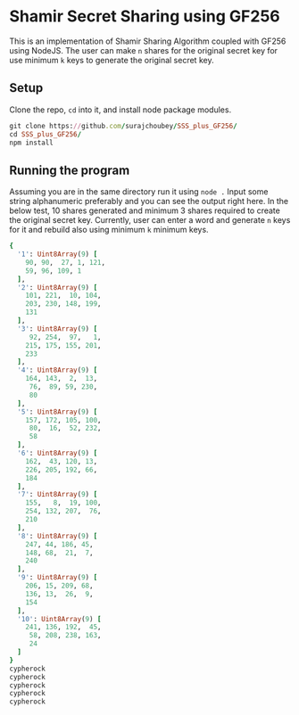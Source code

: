 # Shamir Secret Sharing using GF256

This is an implementation of Shamir Sharing Algorithm coupled with GF256 using NodeJS.
The user can make `n` shares for the original secret key for use minimum `k` keys to generate the original secret key.

## Setup
Clone the repo, `cd` into it, and install node package modules.

```ruby
git clone https://github.com/surajchoubey/SSS_plus_GF256/
cd SSS_plus_GF256/
npm install
```
## Running the program

Assuming you are in the same directory run it using `node .`
Input some string alphanumeric preferably and you can see the output right here.
In the below test, 10 shares generated and minimum 3 shares required to create the original secret key.
Currently, user can enter a word and generate `n` keys for it and rebuild also using minimum `k` minimum keys.

```ruby
{
  '1': Uint8Array(9) [
    90, 90,  27, 1, 121,
    59, 96, 109, 1
  ],
  '2': Uint8Array(9) [
    101, 221,  10, 104,
    203, 230, 148, 199,
    131
  ],
  '3': Uint8Array(9) [
     92, 254,  97,   1,
    215, 175, 155, 201,
    233
  ],
  '4': Uint8Array(9) [
    164, 143,  2,  13,
     76,  89, 59, 230,
     80
  ],
  '5': Uint8Array(9) [
    157, 172, 105, 100,
     80,  16,  52, 232,
     58
  ],
  '6': Uint8Array(9) [
    162,  43, 120, 13,
    226, 205, 192, 66,
    184
  ],
  '7': Uint8Array(9) [
    155,   8,  19, 100,
    254, 132, 207,  76,
    210
  ],
  '8': Uint8Array(9) [
    247, 44, 186, 45,
    148, 68,  21,  7,
    240
  ],
  '9': Uint8Array(9) [
    206, 15, 209, 68,
    136, 13,  26,  9,
    154
  ],
  '10': Uint8Array(9) [
    241, 136, 192,  45,
     58, 208, 238, 163,
     24
  ]
}
cypherock
cypherock
cypherock
cypherock
cypherock
```
